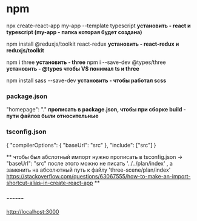 # npm

npx create-react-app my-app --template typescript **установить - react и typescript (my-app - папка которая будет создана)**

npm install @reduxjs/toolkit react-redux **установить - react-redux и reduxjs/toolkit**

npm i three **установить - three**
npm i --save-dev @types/three **установить - @types чтобы VS понимал ts и three**

npm install sass --save-dev **установить - чтобы работал scss**

### package.json

"homepage": "." **прописать в package.json, чтобы при сборке build - пути файлов были относительные**

### tsconfig.json

{
"compilerOptions": {
"baseUrl": "src"
},
"include": ["src"]
}

**
чтобы был абслотный импорт нужно прописать в tsconfig.json -> "baseUrl": "src"
после этого можно не писать '../../plan/index' , а заменить на абсолютный путь к файлу 'three-scene/plan/index'
https://stackoverflow.com/questions/63067555/how-to-make-an-import-shortcut-alias-in-create-react-app
**

### ------

[http://localhost:3000](http://localhost:3000)
